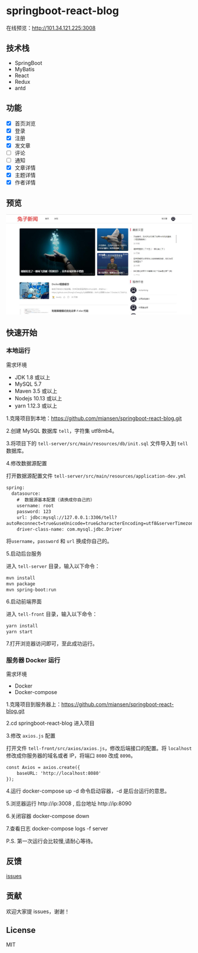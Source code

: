 # springboot-react-blog

在线预览：http://101.34.121.225:3008

## 技术栈

- SpringBoot
- MyBatis
- React
- Redux
- antd

## 功能

- [x] 首页浏览
- [x] 登录
- [x] 注册
- [x] 发文章
- [ ] 评论
- [ ] 通知
- [x] 文章详情
- [x] 主题详情
- [x] 作者详情

## 预览

![](https://raw.githubusercontent.com/miansen/miansen.github.io/master/assets/20190217194358.jpg)

## 快速开始

### 本地运行

需求环境

- JDK 1.8 或以上
- MySQL 5.7
- Maven 3.5 或以上
- Nodejs 10.13 或以上
- yarn 1.12.3 或以上

1.克隆项目到本地：https://github.com/miansen/springboot-react-blog.git

2.创建 MySQL 数据库 `tell`，字符集 utf8mb4。

3.将项目下的 `tell-server/src/main/resources/db/init.sql` 文件导入到 `tell` 数据库。

4.修改数据源配置

打开数据源配置文件 `tell-server/src/main/resources/application-dev.yml`

```
spring:
  datasource:
    #  数据源基本配置（请换成你自己的）
    username: root
    password: 123
    url: jdbc:mysql://127.0.0.1:3306/tell?autoReconnect=true&useUnicode=true&characterEncoding=utf8&serverTimezone=GMT%2B8
    driver-class-name: com.mysql.jdbc.Driver
```

将`username`，`password` 和 `url` 换成你自己的。

5.启动后台服务

进入 `tell-server` 目录，输入以下命令：

```
mvn install
mvn package
mvn spring-boot:run
```

6.启动前端界面

进入 `tell-front` 目录，输入以下命令：

```
yarn install
yarn start
```

7.打开浏览器访问即可，至此成功运行。

### 服务器 Docker 运行

需求环境

- Docker
- Docker-compose

1.克隆项目到服务器上：https://github.com/miansen/springboot-react-blog.git

2.cd springboot-react-blog 进入项目

3.修改 `axios.js` 配置

打开文件 `tell-front/src/axios/axios.js`，修改后端接口的配置。将 `localhost` 修改成你服务器的域名或者 IP，将端口 `8080` 改成 `8090`。

```
const Axios = axios.create({
    baseURL: 'http://localhost:8080'
});
```

4.运行 docker-compose up -d 命令启动容器，-d 是后台运行的意思。

5.浏览器运行 http://ip:3008 , 后台地址 http://ip:8090

6.关闭容器 docker-compose down

7.查看日志 docker-compose logs -f server

P.S. 第一次运行会比较慢,请耐心等待。


## 反馈

[issues](https://github.com/miansen/springboot-react-blog/issues)

## 贡献

欢迎大家提 issues，谢谢！

## License

MIT